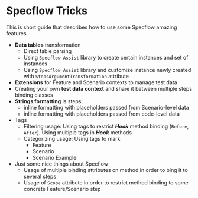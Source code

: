 # Specflow Tricks

This is short guide that describes how to use some Specflow amazing features
- __Data tables__ transformation
  - Direct table parsing
  - Using `Specflow Assist` library to create certain instances and set of instances
  - Using `Specflow Assist` library and customize instance newly created with `StepsArgumentTransformation` attribute
- __Extensions__ for Feature and Scenario contexts to manage test data
- Creating your own __test data context__ and share it between multiple steps binding classes
- __Strings formatting__ is steps:
  - inline formatting with placeholders passed from Scenario-level data
  - inline formatting with placeholders passed from code-level data
- Tags
  - Filtering usage: Using tags to restrict ___Hook___ method binding (`Before`, `After`). Using multiple tags in ___Hook___ methods
  - Categorizing usage: Using tags to mark
    - Feature
    - Scenario
    - Scenario Example
- Just some nice things about Specflow
  - Usage of multiple binding attributes on method in order to bing it to several steps
  - Usage of `Scope` attribute in order to restrict method binding to some concrete Feature/Scenario step
